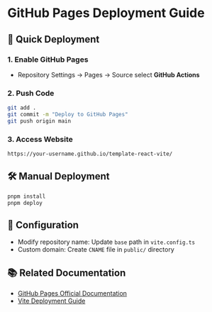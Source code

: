 # GitHub Pages Deployment Guide

## 🚀 Quick Deployment

### 1. Enable GitHub Pages
- Repository Settings → Pages → Source select **GitHub Actions**

### 2. Push Code
```bash
git add .
git commit -m "Deploy to GitHub Pages"
git push origin main
```

### 3. Access Website
```
https://your-username.github.io/template-react-vite/
```

## 🛠️ Manual Deployment

```bash
pnpm install
pnpm deploy
```

## 🔧 Configuration

- Modify repository name: Update `base` path in `vite.config.ts`
- Custom domain: Create `CNAME` file in `public/` directory

## 📚 Related Documentation

- [GitHub Pages Official Documentation](https://docs.github.com/en/pages)
- [Vite Deployment Guide](https://vitejs.dev/guide/static-deploy.html)